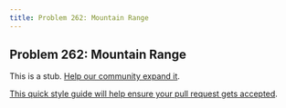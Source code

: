```yaml
---
title: Problem 262: Mountain Range
---
```

## Problem 262: Mountain Range

This is a stub. <a href='https://github.com/freecodecamp/guides/tree/master/src/pages/certifications/coding-interview-prep/project-euler/problem-262-mountain-range/index.md' target='_blank' rel='nofollow'>Help our community expand it</a>.

<a href='https://github.com/freecodecamp/guides/blob/master/README.md' target='_blank' rel='nofollow'>This quick style guide will help ensure your pull request gets accepted</a>.

<!-- The article goes here, in GitHub-flavored Markdown. Feel free to add YouTube videos, images, and CodePen/JSBin embeds  -->
